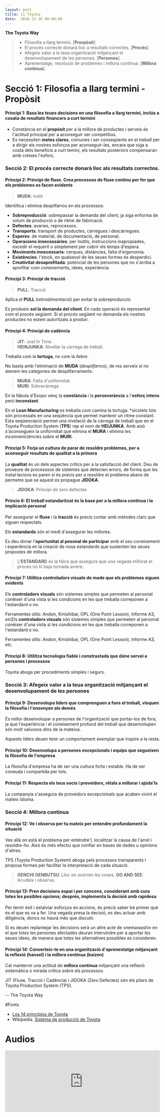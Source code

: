 ```yaml
---
layout: post
title: 11 Toyota
date:  2016-12-16 00:00:00
---
```


**The Toyota Way**


> - Filosofia a llarg termini. [**Prorpòsit**]
> - El procés correcte donarà lloc a resultats correctes. [**Procés**]
> - Afegeix valor a la teua organització mitjançant el desenvolupament de les persones. [**Persones**]
> - Aprenentatge, resolució de problemes i millora contínua. [**Millora contínua**]



# Secció 1: Filosofia a llarg termini - Propòsit

#### Principi 1: Basa les teues decisions en una filosofia a llarg termini, inclús a cosata de resultats financers a curt termini

- Constància en el **propòsit** per a la millora de productes i serveis és l'actitud principal per a aconseguir ser competitius.
- Es necessiten **metes clares**, comunes i ser conseqüents en el treball per a dirigir els nostres esforços per aconseguir-les, encara que siga a costa dels beneficis a curt temini, els resultats posteriors compensaran amb creixes l'esforç.

### Secció 2: El procés correcte donarà lloc als resultats correctos.

#### Principi 2: Principi de fluxe. Crea processos de fluxe continu per fer que els problemes es facen evidents

> **MUDA**: inútil

Identifica i elimina despilfarros en els processos:

- **Sobreproducció**: sobrepassar la demanda del client, ja siga enforma de volum de producció o de ritme de fabricació.
- **Defectes**: avaries, reprocessos.
- **Transports**: transport de productes, càrregues i descàrregues.
- **Esperes**: de material, de documentació, de personal.
- **Operacions innecessàries**: per inútils, instruccions inapropiades, excedir el requerit o simplement per cobrir els temps d'espera.
- **Moviments innecessaris**: cerques, distàncies, falta d'ergonomia.
- **Existències**: l'stock, en qualsevol de les seues formes és desperdici.
- **Creativitat desaprofitada**: potencial de les persones que no s'arriba a aprofitar com coneixements, idees, experiència.


#### Principi 3: Principi de tracció

> **PULL**: Tracció

Aplica el **PULL** (*retroalimentació*) per evitar la sobreproducció.

Es produeix **sol la demanda del client**. En cada operació és representat com el procés següent. Si el procés següent no demanda els nostres productes no estem autoritzats a produir.

#### Principi 4: Principi de cadència

> **JIT**: Just In Time.<br />
> **HEINJUNKA**: Nivellar la càrrega de treball.

Treballa com la **tortuga**, no com la *llebre*.

No basta amb l'eliminació de **MUDA** (*despilfarros*), de res serveix si no atenem les categories de despilfarraments:

> **MURA**: Falta d'uniformitat<br />
> **MURI**: Sobrecàrrega

En la fàbula d'Esopo venç la **constància** i la **perseverància** a l'**esforç intens** però **inconstant**.

En el **Lean Manufacturing** es treballa com camina la tortuga: *xicotets lots són processats en una seqüència que permet mantenir un ritme constant. Esta seqüenciació permet una nivelació de la càrrega de treball que en el Toyota Production System (**TPS**) rep el nom de **HEIJUNKA**. Amb això s'aconsegueix la uniformitat que elimina el **MURA** i elimina les inconveniciències sobre el **MURI**.

#### Principi 5: Forja un cultura de parar de resoldre problemes, per a aconseguir resultats de qualitat a la primera

La **qualitat** és un dels aspectes crítics per a la satisfacció del client. Deu de proveure de processsos de sistemes que detecten errors, de forma que les instal·lacions es paren si és precís per a resoldre el problema abans de permetre que se aquest es propague **JIDOKA**.

> **JIDOKA**: Principi de zero defectes

#### Princio 6: El treball estandaritzat és la base per a la millora contínua i la implicació personal

Per assegurar el **fluxe** i la **tracció** és precís contar amb mètodes clars que siguen respectats.

Els **estandards** són el medi d'assegurar les millores.

Es deu donar l'**oportunitat al pesonal de participar** amb el seu coneixement i experiència en la creació de nous estandards que sustenten les seues propostes de millora.

> L'**ESTANDARD** és la falca que assegura que una vegada millorat el procés no hi haja tornada arrere.

#### Principi 7: Utilitza controladors visuals de mode que els problemes siguen evidents

Els **controladors visuals** són sistemes simples que permeten al personal conèixer d'una vista si les condicions en les que treballa correponen a l'estandard o no.

Ferramentes útils: Andon, Kmishibai, OPL (One Point Lesson), Informe A3, etcEls **controladors visuals** són sistemes simples que permeten al personal conèixer d'una vista si les condicions en les que treballa correponen a l'estandard o no.

Ferramentes útils: Andon, Kmishibai, OPL (One Point Lesson), Informe A3, etc.

#### Principi 8: Utilitza tecnologia fiable i constrastada que dóne servei a persones i processos

Toyota aboga per procediments simples i segurs.

### Secció 3: Afegeix valor a la teua organització mitjançant el desenvolupament de les persones

#### Principi 9: Desenvolupa líders que comprenguen a fons el treball, visquen la filosofia i l'ensenyen als demés

És millor desenvolupar a persones de l'organització que portar-los de fora, ja que l'experiència i el coneixement profund del treball que desenvolupen són molt valuosos dins de la mateixa.

Aquests líders deuen tenir un comportament exemplar que inspire a la resta.

#### Principi 10: Desenvolupa a persones excepcionals i equips que segueixen la filosofia de l'empresa

La filosofia d'empresa ha de ser una cultura forta i estable. Ha de ser coneuda i compartida per tots.

#### Principi 11: Respecta els teus socis i proveidors, rétals a millorar i ajúda'ls

La companyia s'assegura de proveidors excepcioinals que acaben vivint el mateix idioma.

### Secció 4: Millora contínua

#### Principi 12: Ve i observa per tu mateix per entendre profundament la situació

Ves allà on està el problema per enténdre'l, localitzar la causa de l'arrel i resoldre-ho. Això és més efectiu que confiar en bases de dades u opinions d'altres.

TPS (Toyota Production System) aboga pels processos transparents i proposa formes per facilitar la interpretació de cada situació.

> **GENCHI GENBUTSU**: Lloc on ocòrren les coses.
> **GO AND SEE**: Acudeix i observa.

#### Principi 13: Pren decisions espai i per concens, considerant amb cura totes les posibles opcions; després, implementa la decisió amb rapidesa

Per ternir èxit i estalviar esforços en accions, és precís saber bé primer què és el que es va a fer. Una vegada presa la decisió, es deu actuar amb diligència, doncs no haurà més que discutir.

Si es deuen replantejar les decisions serà un altre acte de «nemawashi» en el que totes les persones afectades deuran intervindre per a aportar les seues idees, de manera que totes les alternatives possibles es consideren.

#### Principi 14: Converteix-te en una organització d'aprenentatge mitjançant la reflexió (hansel) i la millora contínua (kaizen)

Cal manternir una actitud de **millora contínua** mitjançant una reflexió sistemàtica o mirada crítica sobre els processos.


JIT (Fluxe, Tracció i Cadència) i JIDOKA (Zero Defectes) són els pilars de Toyota Production System (TPS).

-- The Toyota Way

#Fonts

- [Los 14 principios de Toyota](http://www.leanroots.com/toyota-way.html)
- Wikipedia. [Sistema de producció de Toyota](https://es.wikipedia.org/wiki/Sistema_de_producci%C3%B3n_Toyota)

# Audios

<iframe width="100%" height="200" frameborder="0" allowfullscreen="" scrolling="no" src="https://www.ivoox.com/player_ej_12412388_2_1.html?data=kpehk5eXfJmhhpywj5WVaZS1k5qSlaaWeo6ZmKiak5KJe6ShlJ2ah5yncZWhhpywj4qWd5OsjLnc29TYpY6ZmKiap9LNsMTV05KSmaiRdA..&"></iframe>
